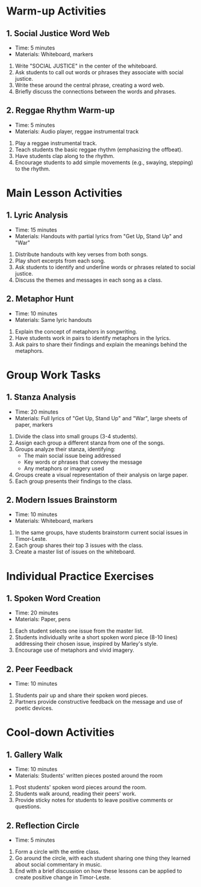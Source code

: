 # Warm-up Activities

## 1. Social Justice Word Web

- Time: 5 minutes
- Materials: Whiteboard, markers

1. Write "SOCIAL JUSTICE" in the center of the whiteboard.
2. Ask students to call out words or phrases they associate with social justice.
3. Write these around the central phrase, creating a word web.
4. Briefly discuss the connections between the words and phrases.

## 2. Reggae Rhythm Warm-up

- Time: 5 minutes
- Materials: Audio player, reggae instrumental track

1. Play a reggae instrumental track.
2. Teach students the basic reggae rhythm (emphasizing the offbeat).
3. Have students clap along to the rhythm.
4. Encourage students to add simple movements (e.g., swaying, stepping) to the rhythm.

# Main Lesson Activities

## 1. Lyric Analysis

- Time: 15 minutes
- Materials: Handouts with partial lyrics from "Get Up, Stand Up" and "War"

1. Distribute handouts with key verses from both songs.
2. Play short excerpts from each song.
3. Ask students to identify and underline words or phrases related to social justice.
4. Discuss the themes and messages in each song as a class.

## 2. Metaphor Hunt

- Time: 10 minutes
- Materials: Same lyric handouts

1. Explain the concept of metaphors in songwriting.
2. Have students work in pairs to identify metaphors in the lyrics.
3. Ask pairs to share their findings and explain the meanings behind the metaphors.

# Group Work Tasks

## 1. Stanza Analysis

- Time: 20 minutes
- Materials: Full lyrics of "Get Up, Stand Up" and "War", large sheets of paper, markers

1. Divide the class into small groups (3-4 students).
2. Assign each group a different stanza from one of the songs.
3. Groups analyze their stanza, identifying:
   - The main social issue being addressed
   - Key words or phrases that convey the message
   - Any metaphors or imagery used
4. Groups create a visual representation of their analysis on large paper.
5. Each group presents their findings to the class.

## 2. Modern Issues Brainstorm

- Time: 10 minutes
- Materials: Whiteboard, markers

1. In the same groups, have students brainstorm current social issues in Timor-Leste.
2. Each group shares their top 3 issues with the class.
3. Create a master list of issues on the whiteboard.

# Individual Practice Exercises

## 1. Spoken Word Creation

- Time: 20 minutes
- Materials: Paper, pens

1. Each student selects one issue from the master list.
2. Students individually write a short spoken word piece (8-10 lines) addressing their chosen issue, inspired by Marley's style.
3. Encourage use of metaphors and vivid imagery.

## 2. Peer Feedback

- Time: 10 minutes

1. Students pair up and share their spoken word pieces.
2. Partners provide constructive feedback on the message and use of poetic devices.

# Cool-down Activities

## 1. Gallery Walk

- Time: 10 minutes
- Materials: Students' written pieces posted around the room

1. Post students' spoken word pieces around the room.
2. Students walk around, reading their peers' work.
3. Provide sticky notes for students to leave positive comments or questions.

## 2. Reflection Circle

- Time: 5 minutes

1. Form a circle with the entire class.
2. Go around the circle, with each student sharing one thing they learned about social commentary in music.
3. End with a brief discussion on how these lessons can be applied to create positive change in Timor-Leste.